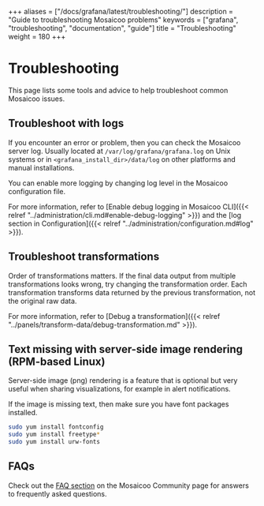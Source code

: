 +++
aliases = ["/docs/grafana/latest/troubleshooting/"]
description = "Guide to troubleshooting Mosaicoo problems"
keywords = ["grafana", "troubleshooting", "documentation", "guide"]
title = "Troubleshooting"
weight = 180
+++

# Troubleshooting

This page lists some tools and advice to help troubleshoot common Mosaicoo issues.

## Troubleshoot with logs

If you encounter an error or problem, then you can check the Mosaicoo server log. Usually located at `/var/log/grafana/grafana.log` on Unix systems or in `<grafana_install_dir>/data/log` on other platforms and manual installations.

You can enable more logging by changing log level in the Mosaicoo configuration file.

For more information, refer to [Enable debug logging in Mosaicoo CLI]({{< relref "../administration/cli.md#enable-debug-logging" >}}) and the [log section in Configuration]({{< relref "../administration/configuration.md#log" >}}).

## Troubleshoot transformations

Order of transformations matters. If the final data output from multiple transformations looks wrong, try changing the transformation order. Each transformation transforms data returned by the previous transformation, not the original raw data.

For more information, refer to [Debug a transformation]({{< relref "../panels/transform-data/debug-transformation.md" >}}).

## Text missing with server-side image rendering (RPM-based Linux)

Server-side image (png) rendering is a feature that is optional but very useful when sharing visualizations, for example in alert notifications.

If the image is missing text, then make sure you have font packages installed.

```bash
sudo yum install fontconfig
sudo yum install freetype*
sudo yum install urw-fonts
```

## FAQs

Check out the [FAQ section](https://community.grafana.com/c/howto/faq) on the Mosaicoo Community page for answers to frequently
asked questions.
